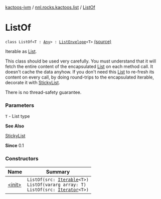 [kactoos-jvm](../../index.md) / [nnl.rocks.kactoos.list](../index.md) / [ListOf](.)

# ListOf

`class ListOf<T : `[`Any`](https://kotlinlang.org/api/latest/jvm/stdlib/kotlin/-any/index.html)`> : `[`ListEnvelope`](../-list-envelope/index.md)`<T>` [(source)](https://github.com/neonailol/kactoos/blob/master/kactoos-jvm/src/main/kotlin/nnl/rocks/kactoos/list/ListOf.kt#L22)

Iterable as [List](https://kotlinlang.org/api/latest/jvm/stdlib/kotlin.collections/-list/index.html).

This class should be used very carefully. You must understand that
it will fetch the entire content of the encapsulated [List](https://kotlinlang.org/api/latest/jvm/stdlib/kotlin.collections/-list/index.html) on each
method call. It doesn't cache the data anyhow. If you don't
need this [List](https://kotlinlang.org/api/latest/jvm/stdlib/kotlin.collections/-list/index.html) to re-fresh its content on every call,
by doing round-trips to the encapsulated iterable, decorate it with
[StickyList](../-sticky-list/index.md).

There is no thread-safety guarantee.

### Parameters

`T` - List type

**See Also**

[StickyList](../-sticky-list/index.md)

**Since**
0.1

### Constructors

| Name | Summary |
|---|---|
| [&lt;init&gt;](-init-.md) | `ListOf(src: `[`Iterable`](https://kotlinlang.org/api/latest/jvm/stdlib/kotlin.collections/-iterable/index.html)`<T>)`<br>`ListOf(vararg array: T)`<br>`ListOf(src: `[`Iterator`](https://kotlinlang.org/api/latest/jvm/stdlib/kotlin.collections/-iterator/index.html)`<T>)` |
